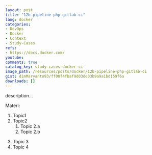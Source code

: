 ```yaml
---
layout: post
title: "12b-pipeline-php-gitlab-ci"
lang: docker
categories:
- DevOps
- Docker
- Context
- Study-Cases
refs: 
- https://docs.docker.com/
youtube: 
comments: true
catalog_key: study-cases-docker-ci
image_path: /resources/posts/docker/12b-pipeline-php-gitlab-ci
gist: dimMaryanto93/ff00f4fbaf9d03de33b9a9a1bd159f6a
downloads: []
---
```



description...

Materi: 

1. Topic1
2. Topic2
    1. Topic 2.a
    2. Topic 2.b
<!--more-->
3. Topic 3
4. Topic 4